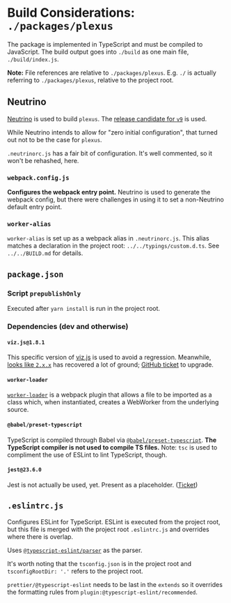 # Build Considerations: `./packages/plexus`

The package is implemented in TypeScript and must be compiled to JavaScript. The build output goes into `./build` as one main file, `./build/index.js`.

**Note:** File references are relative to `./packages/plexus`. E.g. `./` is actually referring to `./packages/plexus`, relative to the project root.

## Neutrino

[Neutrino](https://master.neutrinojs.org/) is used to build `plexus`. The [release candidate for `v9`](https://github.com/neutrinojs/neutrino/milestone/6) is used.

While Neutrino intends to allow for "zero initial configuration", that turned out not to be the case for `plexus`.

`.neutrinorc.js` has a fair bit of configuration. It's well commented, so it won't be rehashed, here.

### `webpack.config.js`

**Configures the webpack entry point.** Neutrino is used to generate the webpack config, but there were challenges in using it to set a non-Neutrino default entry point.

### `worker-alias`

`worker-alias` is set up as a webpack alias in `.neutrinorc.js`. This alias matches a declaration in the project root: `../../typings/custom.d.ts`. See `../../BUILD.md` for details.

## `package.json`

### Script `prepublishOnly`

Executed after `yarn install` is run in the project root.

### Dependencies (dev and otherwise)

#### `viz.js@1.8.1`

This specific version of [viz.js](https://github.com/mdaines/viz.js) is used to avoid a regression. Meanwhile, [looks like `2.x.x`](https://github.com/mdaines/viz.js/issues/120#issuecomment-389281407) has recovered a lot of ground; [GitHub ticket](https://github.com/jaegertracing/jaeger-ui/issues/339) to upgrade.

#### `worker-loader`

[`worker-loader`](https://github.com/webpack-contrib/worker-loader) is a webpack plugin that allows a file to be imported as a class which, when instantiated, creates a WebWorker from the underlying source.

#### `@babel/preset-typescript`

TypeScript is compiled through Babel via [`@babel/preset-typescript`](https://babeljs.io/docs/en/babel-preset-typescript). **The TypeScript compiler is not used to compile TS files.** Note: `tsc` is used to compliment the use of ESLint to lint TypeScript, though.

#### `jest@23.6.0`

Jest is not actually be used, yet. Present as a placeholder. ([Ticket](https://github.com/jaegertracing/jaeger-ui/issues/340))

## `.eslintrc.js`

Configures ESLint for TypeScript. ESLint is executed from the project root, but this file is merged with the project root `.eslintrc.js` and overrides where there is overlap.

Uses [`@typescript-eslint/parser`](https://github.com/typescript-eslint/typescript-eslint/tree/master/packages/parser) as the parser.

It's worth noting that the `tsconfig.json` is in the project root and `tsconfigRootDir: '.'` refers to the project root.

`prettier/@typescript-eslint` needs to be last in the `extends` so it overrides the formatting rules from `plugin:@typescript-eslint/recommended`.
